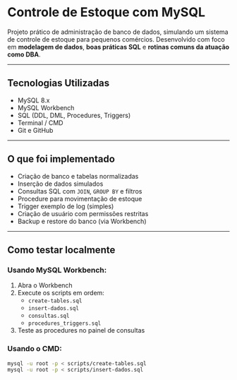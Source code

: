 # Controle de Estoque com MySQL

Projeto prático de administração de banco de dados, simulando um sistema de controle de estoque para pequenos comércios. Desenvolvido com foco em **modelagem de dados**, **boas práticas SQL** e **rotinas comuns da atuação como DBA**.

---

## Tecnologias Utilizadas

- MySQL 8.x
- MySQL Workbench
- SQL (DDL, DML, Procedures, Triggers)
- Terminal / CMD
- Git e GitHub

---

## O que foi implementado

- Criação de banco e tabelas normalizadas  
- Inserção de dados simulados  
- Consultas SQL com `JOIN`, `GROUP BY` e filtros  
- Procedure para movimentação de estoque  
- Trigger exemplo de log (simples)  
- Criação de usuário com permissões restritas  
- Backup e restore do banco (via Workbench)

---

## Como testar localmente

### Usando MySQL Workbench:
1. Abra o Workbench
2. Execute os scripts em ordem:
   - `create-tables.sql`
   - `insert-dados.sql`
   - `consultas.sql`
   - `procedures_triggers.sql`
3. Teste as procedures no painel de consultas

### Usando o CMD:
```bash
mysql -u root -p < scripts/create-tables.sql
mysql -u root -p < scripts/insert-dados.sql
